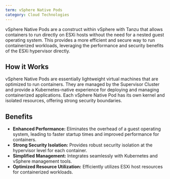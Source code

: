 ```yaml
---
term: vSphere Native Pods
category: Cloud Technologies
---
```


vSphere Native Pods are a construct within vSphere with Tanzu that allows containers to run directly on ESXi hosts without the need for a nested guest operating system. This provides a more efficient and secure way to run containerized workloads, leveraging the performance and security benefits of the ESXi hypervisor directly.

## How it Works

vSphere Native Pods are essentially lightweight virtual machines that are optimized to run containers. They are managed by the Supervisor Cluster and provide a Kubernetes-native experience for deploying and managing containerized applications. Each vSphere Native Pod has its own kernel and isolated resources, offering strong security boundaries.

## Benefits

*   **Enhanced Performance:** Eliminates the overhead of a guest operating system, leading to faster startup times and improved performance for containers.
*   **Strong Security Isolation:** Provides robust security isolation at the hypervisor level for each container.
*   **Simplified Management:** Integrates seamlessly with Kubernetes and vSphere management tools.
*   **Optimized Resource Utilization:** Efficiently utilizes ESXi host resources for containerized workloads.
